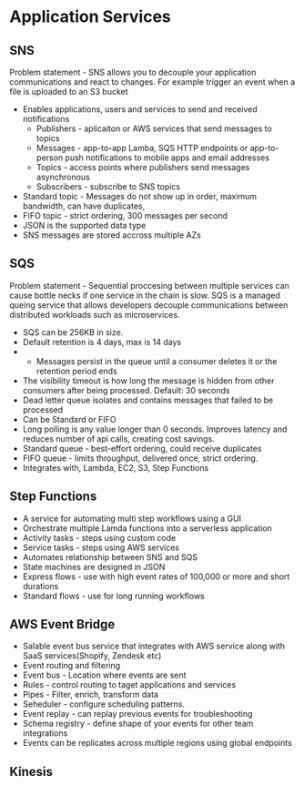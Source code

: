 # Application Services

## SNS
Problem statement - SNS allows you to decouple your application communications and react to changes. For example trigger an event when a file is uploaded to an S3 bucket

* Enables applications, users and services to send and received notifications
  * Publishers - aplicaiton or AWS services that send messages to topics
  * Messages - app-to-app Lamba, SQS HTTP endpoints or app-to-person push notifications to mobile apps and email addresses
  * Topics - access points where publishers send messages asynchronous
  * Subscribers - subscribe to SNS topics
* Standard topic - Messages do not show up in order, maximum bandwidth, can have duplicates,
* FIFO topic - strict ordering, 300 messages per second
* JSON is the supported data type
* SNS messages are stored accross multiple AZs


## SQS
Problem statement - Sequential proccesing between multiple services can cause bottle necks if one service in the chain is slow. 
SQS is a managed queing service that allows developers decouple communications between distributed workloads such as microservices.

* SQS can be 256KB in size.
* Default retention is 4 days, max is 14 days
* * Messages persist in the queue until a consumer deletes it or the retention period ends
* The visibility timeout is how long the message is hidden from other consumers after being processed. Default: 30 seconds
* Dead letter queue isolates and contains messages that failed to be processed
* Can be Standard or FIFO
* Long polling is any value longer than 0 seconds. Improves latency and reduces number of api calls, creating cost savings.
* Standard queue - best-effort ordering, could receive duplicates
* FIFO queue - limits throughput, delivered once, strict ordering.
* Integrates with, Lambda, EC2, S3, Step Functions


## Step Functions
* A service for automating multi step workflows using a GUI
* Orchestrate multiple Lamda functions into a serverless application
* Activity tasks - steps using custom code
* Service tasks - steps using AWS services
* Automates relationship between SNS and SQS
* State machines are designed in JSON
* Express flows - use with high event rates of 100,000 or more and short durations
* Standard flows - use for long running workflows

## AWS Event Bridge
* Salable event bus service that integrates with AWS service along with SaaS services(Shopify, Zendesk etc)
* Event routing and filtering
* Event bus - Location where events are sent
* Rules - control routing to taget applications and services
* Pipes - Filter, enrich, transform data
* Seheduler - configure scheduling patterns.
* Event replay - can replay previous events for troubleshooting
* Schema registry - define shape of your events for other team integrations
* Events can be replicates across multiple regions using global endpoints

## Kinesis

